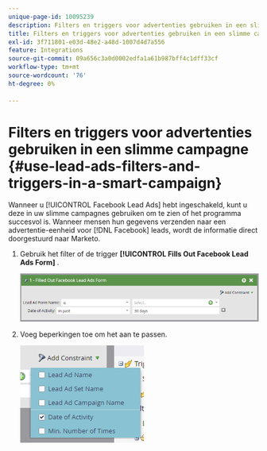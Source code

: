 ```yaml
---
unique-page-id: 10095239
description: Filters en triggers voor advertenties gebruiken in een slimme campagne - Marketo Docs - Productdocumentatie
title: Filters en triggers voor advertenties gebruiken in een slimme campagne
exl-id: 3f711801-e03d-48e2-a48d-1007d4d7a556
feature: Integrations
source-git-commit: 09a656c3a0d0002edfa1a61b987bff4c1dff33cf
workflow-type: tm+mt
source-wordcount: '76'
ht-degree: 0%

---
```


# Filters en triggers voor advertenties gebruiken in een slimme campagne {#use-lead-ads-filters-and-triggers-in-a-smart-campaign}

Wanneer u [!UICONTROL Facebook Lead Ads] hebt ingeschakeld, kunt u deze in uw slimme campagnes gebruiken om te zien of het programma succesvol is. Wanneer mensen hun gegevens verzenden naar een advertentie-eenheid voor [!DNL Facebook] leads, wordt de informatie direct doorgestuurd naar Marketo.

1. Gebruik het filter of de trigger **[!UICONTROL Fills Out Facebook Lead Ads Form]** .

   ![](assets/image2016-8-5-11-3a18-3a31.png)

1. Voeg beperkingen toe om het aan te passen.

   ![](assets/image2016-8-5-11-3a19-3a27.png)
